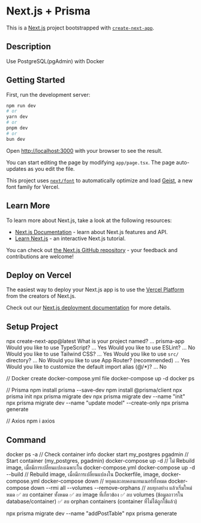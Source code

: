 # Next.js + Prisma

This is a [Next.js](https://nextjs.org) project bootstrapped with [`create-next-app`](https://nextjs.org/docs/app/api-reference/cli/create-next-app).

## Description

Use PostgreSQL(pgAdmin) with Docker

## Getting Started

First, run the development server:

```bash
npm run dev
# or
yarn dev
# or
pnpm dev
# or
bun dev
```

Open [http://localhost:3000](http://localhost:3000) with your browser to see the result.

You can start editing the page by modifying `app/page.tsx`. The page auto-updates as you edit the file.

This project uses [`next/font`](https://nextjs.org/docs/app/building-your-application/optimizing/fonts) to automatically optimize and load [Geist](https://vercel.com/font), a new font family for Vercel.

## Learn More

To learn more about Next.js, take a look at the following resources:

- [Next.js Documentation](https://nextjs.org/docs) - learn about Next.js features and API.
- [Learn Next.js](https://nextjs.org/learn) - an interactive Next.js tutorial.

You can check out [the Next.js GitHub repository](https://github.com/vercel/next.js) - your feedback and contributions are welcome!

## Deploy on Vercel

The easiest way to deploy your Next.js app is to use the [Vercel Platform](https://vercel.com/new?utm_medium=default-template&filter=next.js&utm_source=create-next-app&utm_campaign=create-next-app-readme) from the creators of Next.js.

Check out our [Next.js deployment documentation](https://nextjs.org/docs/app/building-your-application/deploying) for more details.

## Setup Project
npx create-next-app@latest
What is your project named? … prisma-app
Would you like to use TypeScript? … Yes
Would you like to use ESLint? … No
Would you like to use Tailwind CSS? … Yes
Would you like to use `src/` directory? … No
Would you like to use App Router? (recommended) … Yes
Would you like to customize the default import alias (@/*)? … No

// Docker
create docker-compose.yml file
docker-compose up -d
docker ps

// Prisma
npm install prisma --save-dev
npm install @prisma/client
npx prisma init
npx prisma migrate dev
npx prisma migrate dev --name "init"
npx prisma migrate dev --name "update model" --create-only
npx prisma generate

// Axios
npm i axios

## Command
docker ps -a // Check container info
docker start my_postgres pgadmin // Start container (my_postgres, pgadmin) 
docker-compose up -d // ไม่ Rebuild image, เมื่อมีการเปลี่ยนแปลงเฉพาะใน docker-compose.yml
docker-compose up -d --build // Rebuild image, เมื่อมีการเปลี่ยนแปลงใน Dockerfile, image, docker-compose.yml
docker-compose down // หยุดและลบคอนเทนเนอร์ทั้งหมด
docker-compose down --rmi all --volumes --remove-orphans // ลบทุกอย่าง แล้วเริ่มใหม่หมด
✅ ลบ container ทั้งหมด
✅ ลบ image ที่เกี่ยวข้อง
✅ ลบ volumes (ข้อมูลถาวรใน database/container)
✅ ลบ orphan containers (container ที่ไม่ได้ถูกใช้แล้ว)

npx prisma migrate dev --name "addPostTable"
npx prisma generate

